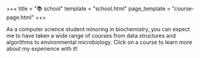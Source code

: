 +++
title = "📚 school"
template = "school.html"
page_template = "course-page.html"
+++

As a computer science student minoring in biochemistry, you can expect me to have taken a wide range of courses from data structures and algorithms to environmental microbiology. Click on a course to learn more about my experience with it!